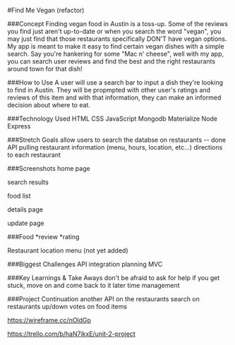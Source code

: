 #Find Me Vegan (refactor)

###Concept
Finding vegan food in Austin is a toss-up. Some of the reviews you find just aren't up-to-date or when you search the word "vegan", you may just find that those restaurants specifically DON'T have vegan options. My app is meant to make it easy to find certain vegan dishes with a simple search. Say you're hankering for some "Mac n' cheese", well with my app, you can search user reviews and find the best and the right restaurants around town for that dish!

###How to Use
A user will use a search bar to input a dish they're looking to find in Austin. They will be propmpted with other user's ratings and reviews of this item and with that information, they can make an informed decision about where to eat.

###Technology Used
HTML
CSS
JavaScript
Mongodb
Materialize
Node
Express

###Stretch Goals
allow users to search the databse on restaurants -- done
API pulling restaurant information (menu, hours, location, etc...)
directions to each restaurant

###Screenshots
home page

search results

food list

details page

update page

###Food
*review *rating

Restaurant
location
menu (not yet added)

###Biggest Challenges
API integration planning MVC

###Key Learnings & Take Aways
don't be afraid to ask for help
if you get stuck, move on and come back to it later
time management

###Project Continuation
another API on the restaurants
search on restaurants
up/down votes on food items

https://wireframe.cc/nOldGp

https://trello.com/b/haN7ikxE/unit-2-project
